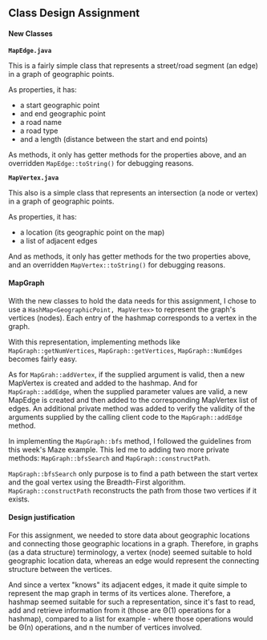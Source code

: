 Class Design Assignment
----

#### New Classes

**`MapEdge.java`**

This is a fairly simple class that represents a street/road segment (an edge) in a graph of geographic points.

As properties, it has:
- a start geographic point
- and end geographic point
- a road name
- a road type
- and a length (distance between the start and end points)

As methods, it only has getter methods for the properties above, and an overridden `MapEdge::toString()` for debugging reasons.

**`MapVertex.java`**

This also is a simple class that represents an intersection (a node or vertex) in a graph of geographic points.

As properties, it has:
- a location (its geographic point on the map)
- a list of adjacent edges

And as methods, it only has getter methods for the two properties above, and an overridden `MapVertex::toString()` for debugging reasons.
	
#### MapGraph
		
With the new classes to hold the data needs for this assignment, I chose to use a `HashMap<GeographicPoint, MapVertex>` to represent the graph's vertices (nodes). 
Each entry of the hashmap corresponds to a vertex in the graph.

With this representation, implementing methods like `MapGraph::getNumVertices`, `MapGraph::getVertices`, `MapGraph::NumEdges` becomes fairly easy.

As for `MapGrah::addVertex`, if the supplied argument is valid, then a new MapVertex is created and added to the hashmap.
And for `MapGraph::addEdge`, when the supplied parameter values are valid, a new MapEdge is created and then added to the corresponding MapVertex list of edges. 
An additional private method was added to verify the validity of the arguments supplied by the calling client code to the `MapGraph::addEdge` method.

In implementing the `MapGraph::bfs` method, I followed the guidelines from this week's Maze example. 
This led me to adding two more private methods: `MapGraph::bfsSearch` and `MapGraph::constructPath`.

`MapGraph::bfsSearch` only purpose is to find a path between the start vertex and the goal vertex using the Breadth-First algorithm.
`MapGraph::constructPath` reconstructs the path from those two vertices if it exists.


#### Design justification

For this assignment, we needed to store data about geographic locations and connecting those geographic locations in a graph.
Therefore, in graphs (as a data structure) terminology, a vertex (node) seemed suitable to hold geographic location data, whereas an edge would represent the connecting structure between the vertices.

And since a vertex "knows" its adjacent edges, it made it quite simple to represent the map graph in terms of its vertices alone. 
Therefore, a hashmap seemed suitable for such a representation, since it's fast to read, add and retrieve information from it (those are Θ(1) operations
for a hashmap), compared to a list for example - where those operations would be Θ(n) operations, and n the number of vertices involved.
		
			 